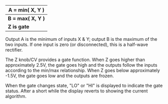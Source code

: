 
| **A = min( X, Y )** |
|---------------------|
| **B = max( X, Y )** |
| **Z is gate**       |

Output A is the minimum of inputs X & Y; output B is the maximum of the two inputs. If one input is zero (or
disconnected), this is a half-wave rectifier.

The Z knob/CV provides a gate function. When Z goes higher than approximately 2.5V, the gate goes high and the outputs
follow the inputs according to the min/max relationship. When Z goes below approximately -1.5V, the gate goes low and
the outputs are frozen.

When the gate changes state, "LO" or "HI" is displayed to indicate the gate status. After a short while the display
reverts to showing the current algorithm.

